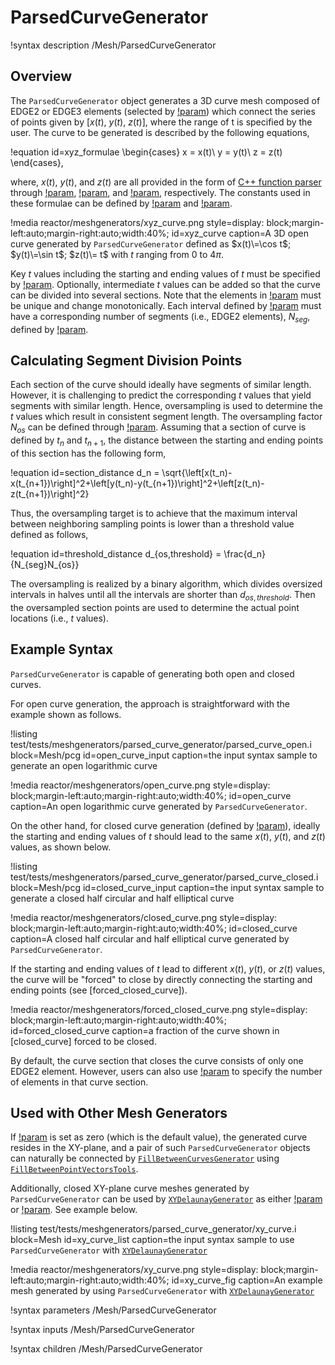 # ParsedCurveGenerator

!syntax description /Mesh/ParsedCurveGenerator

## Overview

The `ParsedCurveGenerator` object generates a 3D curve mesh composed of EDGE2 or EDGE3 elements (selected by [!param](/Mesh/ParsedCurveGenerator/edge_element_type)) which connect the series of points given by $[x(t),~y(t),~z(t)]$, where the range of t is specified by the user. The curve to be generated is described by the following equations,

!equation id=xyz_formulae
\begin{cases}
  x = x(t)\\
  y = y(t)\\
  z = z(t)
\end{cases},

where, $x(t)$, $y(t)$, and $z(t)$ are all provided in the form of [C++ function parser](http://warp.povusers.org/FunctionParser/) through [!param](/Mesh/ParsedCurveGenerator/x_formula), [!param](/Mesh/ParsedCurveGenerator/y_formula), and [!param](/Mesh/ParsedCurveGenerator/z_formula), respectively. The constants used in these formulae can be defined by [!param](/Mesh/ParsedCurveGenerator/constant_names) and [!param](/Mesh/ParsedCurveGenerator/constant_expressions).

!media reactor/meshgenerators/xyz_curve.png
      style=display: block;margin-left:auto;margin-right:auto;width:40%;
      id=xyz_curve
      caption=A 3D open curve generated by `ParsedCurveGenerator` defined as $x(t)\=\cos t$; $y(t)\=\sin t$; $z(t)\= t$ with $t$ ranging from $0$ to $4\pi$.

Key $t$ values including the starting and ending values of $t$ must be specified by [!param](/Mesh/ParsedCurveGenerator/section_bounding_t_values). Optionally, intermediate $t$ values can be added so that the curve can be divided into several sections. Note that the elements in [!param](/Mesh/ParsedCurveGenerator/section_bounding_t_values) must be unique and change monotonically. Each interval defined by [!param](/Mesh/ParsedCurveGenerator/section_bounding_t_values) must have a corresponding number of segments (i.e., EDGE2 elements), $N_{seg}$, defined by [!param](/Mesh/ParsedCurveGenerator/nums_segments).

## Calculating Segment Division Points

Each section of the curve should ideally have segments of similar length. However, it is challenging to predict the corresponding $t$ values that yield segments with similar length. Hence, oversampling is used to determine the $t$ values which result in consistent segment length. The oversampling factor $N_{os}$ can be defined through [!param](/Mesh/ParsedCurveGenerator/oversample_factor). Assuming that a section of curve is defined by $t_n$ and $t_{n+1}$, the distance between the starting and ending points of this section has the following form,

!equation id=section_distance
d_n = \sqrt{\left[x(t_n)-x(t_{n+1})\right]^2+\left[y(t_n)-y(t_{n+1})\right]^2+\left[z(t_n)-z(t_{n+1})\right]^2}

Thus, the oversampling target is to achieve that the maximum interval between neighboring sampling points is lower than a threshold value defined as follows,

!equation id=threshold_distance
d_{os,threshold} = \frac{d_n}{N_{seg}N_{os}}

The oversampling is realized by a binary algorithm, which divides oversized intervals in halves until all the intervals are shorter than $d_{os,threshold}$. Then the oversampled section points are used to determine the actual point locations (i.e., $t$ values).

## Example Syntax

`ParsedCurveGenerator` is capable of generating both open and closed curves.

For open curve generation, the approach is straightforward with the example shown as follows.

!listing test/tests/meshgenerators/parsed_curve_generator/parsed_curve_open.i block=Mesh/pcg
         id=open_curve_input
         caption=the input syntax sample to generate an open logarithmic curve

!media reactor/meshgenerators/open_curve.png
      style=display: block;margin-left:auto;margin-right:auto;width:40%;
      id=open_curve
      caption=An open logarithmic curve generated by `ParsedCurveGenerator`.

On the other hand, for closed curve generation (defined by [!param](/Mesh/ParsedCurveGenerator/is_closed_loop)), ideally the starting and ending values of $t$ should lead to the same $x(t)$, $y(t)$, and $z(t)$ values, as shown below.

!listing test/tests/meshgenerators/parsed_curve_generator/parsed_curve_closed.i block=Mesh/pcg
         id=closed_curve_input
         caption=the input syntax sample to generate a closed half circular and half elliptical curve

!media reactor/meshgenerators/closed_curve.png
      style=display: block;margin-left:auto;margin-right:auto;width:40%;
      id=closed_curve
      caption=A closed half circular and half elliptical curve generated by `ParsedCurveGenerator`.

If the starting and ending values of $t$ lead to different $x(t)$, $y(t)$, or $z(t)$ values, the curve will be "forced" to close by directly connecting the starting and ending points (see [forced_closed_curve]).

!media reactor/meshgenerators/forced_closed_curve.png
      style=display: block;margin-left:auto;margin-right:auto;width:40%;
      id=forced_closed_curve
      caption=a fraction of the curve shown in [closed_curve] forced to be closed.

By default, the curve section that closes the curve consists of only one EDGE2 element. However, users can also use [!param](/Mesh/ParsedCurveGenerator/forced_closing_num_segments) to specify the number of elements in that curve section.

## Used with Other Mesh Generators

If [!param](/Mesh/ParsedCurveGenerator/z_formula) is set as zero (which is the default value), the generated curve resides in the XY-plane, and a pair of such `ParsedCurveGenerator` objects can naturally be connected by [`FillBetweenCurvesGenerator`](/FillBetweenCurvesGenerator.md) using [`FillBetweenPointVectorsTools`](/FillBetweenPointVectorsTools.md).

Additionally, closed XY-plane curve meshes generated by `ParsedCurveGenerator` can be used by [`XYDelaunayGenerator`](/XYDelaunayGenerator.md) as either [!param](/Mesh/XYDelaunayGenerator/boundary) or [!param](/Mesh/XYDelaunayGenerator/holes). See example below.

!listing test/tests/meshgenerators/parsed_curve_generator/xy_curve.i block=Mesh
         id=xy_curve_list
         caption=the input syntax sample to use `ParsedCurveGenerator` with [`XYDelaunayGenerator`](/XYDelaunayGenerator.md)

!media reactor/meshgenerators/xy_curve.png
      style=display: block;margin-left:auto;margin-right:auto;width:40%;
      id=xy_curve_fig
      caption=An example mesh generated by using `ParsedCurveGenerator` with [`XYDelaunayGenerator`](/XYDelaunayGenerator.md)

!syntax parameters /Mesh/ParsedCurveGenerator

!syntax inputs /Mesh/ParsedCurveGenerator

!syntax children /Mesh/ParsedCurveGenerator
